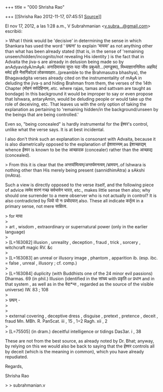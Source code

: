 +++
title = "000 Shrisha Rao"

+++
[[Shrisha Rao	2012-11-17, 07:45:51 [Source](https://groups.google.com/g/bvparishat/c/Q331e4c0jE8)]]



El nov 17, 2012, a las 1:28 a.m., V Subrahmanian \<[v.subra...@gmail.com]()\> escribió:  
  
\> What I think would be 'decisive' in determining the sense in which Shankara has used the word ' छद्मना’ to explain 'मायया’ as not anything other than what has been already stated (that is, in the sense of 'remaining unseen/hidden/incognito/not revealing His identity ) is the fact that in Advaita the jiva-s are already in delusion being made so by anAdyavidyA/mAyA: अनादिमायया सुप्तः यदा जीवः प्रबुध्यते...(माण्डूक्य), मिथ्याज्ञाननिमित्तः अहमिदं ममेदं इति नैसर्गिकोऽयं लोकव्यवहारः..(preamble to the Brahmasutra bhashya), the Bhagavadgita verses already cited on the instrumentality of mAyA in deluding the jiva-s and hiding Brahman from them, the verses of the 14th Chapter (मोहनं सर्वदेहिनाम्..etc. where rajas, tamas and sattvam are taught as bondage) In this background it would be improper to say or even propose that Ishwara, antaryAmin, would be deluding people or would take up the role of deceiving, etc. That leaves us with the only option of taking the explanation as pertaining to 'remaining hidden/in the background/unseen by the beings that are being controlled.'  
  
Even so, "being concealed" is hardly instrumental for the ईश्वर's control, unlike what the verse says. It is at best incidental.  
  
I also don't think such an explanation is consonant with Advaita, because it is also diametrically opposed to the explanation of ईशावास्यम् as ईशाच्छाद्यम् whence ईश्वर is known to be the आच्छादक (concealer) rather than the आच्छाद्य (concealed).  
  
\> From this it is clear that the अन्तर्यामित्वम्/अन्तर्यमनत्वम् /भ्रामयन्..of Ishwara is nothing other than His merely being present (sannidhimAtra) a sAkshi (mAtra).  
  
Such a view is directly opposed to the verse itself, and the following piece of advice त्वमेव शरणं गच्छ सर्वभावेन भारत, etc., makes little sense then also; why should one surrender to a mere observer who is not actually in control? It is also contradicted by धियो यो नः प्रचोदयात् also. These all indicate कर्तृत्व in a primary sense, not mere साक्षित्व.  
  
\> for माया  
\>  
\> art , wisdom , extraordinary or supernatural power (only in the earlier language)  
\>  
\> \[L=163082\] illusion , unreality , deception , fraud , trick , sorcery , witchcraft magic RV. &c  
\>  
\> \[L=163083\] an unreal or illusory image , phantom , apparition ib. (esp. ibc. = false , unreal , illusory ; cf. comp.)  
\>  
\> \[L=163084\] duplicity (with Buddhists one of the 24 minor evil passions) Dharmas. 69 (in phil.) Illusion (identified in the सांख्य with प्रकृति or प्रधान and in that system , as well as in the वेदा\*न्त , regarded as the source of the visible universe) IW. 83 ; 108  
\>  
\> छद्मन् -  
\>  
\>  
\> external covering , deceptive dress , disguise , pretext , pretence , deceit , fraud Mn. MBh. R. Pan5cat. iii , 15 , 1÷2 Ragh. xii , 2  
\>  
\> \[L=75505\] (in dram.) deceitful intelligence or tidings Das3ar. i , 38  
  
These are not from the best source, as already noted by Dr. Bhat; anyway, by relying on this we would also be back to saying that the ईश्वर controls all by deceit (which is the meaning in common), which you have already repudiated.  
  
Regards,  
  
Shrisha Rao  
  
\> \> subrahmanian.v  
  

